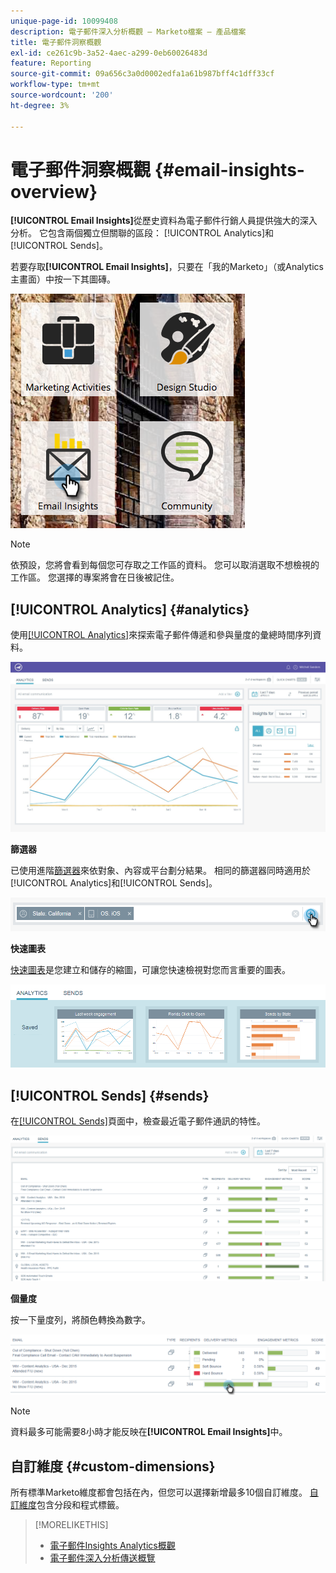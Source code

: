 ```yaml
---
unique-page-id: 10099408
description: 電子郵件深入分析概觀 — Marketo檔案 — 產品檔案
title: 電子郵件洞察概觀
exl-id: ce261c9b-3a52-4aec-a299-0eb60026483d
feature: Reporting
source-git-commit: 09a656c3a0d0002edfa1a61b987bff4c1dff33cf
workflow-type: tm+mt
source-wordcount: '200'
ht-degree: 3%

---
```


# 電子郵件洞察概觀 {#email-insights-overview}

**[!UICONTROL Email Insights]**&#x200B;從歷史資料為電子郵件行銷人員提供強大的深入分析。 它包含兩個獨立但關聯的區段： [!UICONTROL Analytics]和[!UICONTROL Sends]。

若要存取&#x200B;**[!UICONTROL Email Insights]**，只要在「我的Marketo」（或Analytics主畫面）中按一下其圖磚。

![](assets/icon.png)

>[!NOTE]
>
>依預設，您將會看到每個您可存取之工作區的資料。 您可以取消選取不想檢視的工作區。 您選擇的專案將會在日後被記住。

## [!UICONTROL Analytics] {#analytics}

使用[[!UICONTROL Analytics]](/help/marketo/product-docs/reporting/email-insights/email-insights-analytics-overview.md)來探索電子郵件傳遞和參與量度的彙總時間序列資料。

![](assets/emailanalytics.jpg)

**篩選器**

已使用進階[篩選器](/help/marketo/product-docs/reporting/email-insights/filtering-in-email-insights.md)來依對象、內容或平台劃分結果。 相同的篩選器同時適用於[!UICONTROL Analytics]和[!UICONTROL Sends]。

![](assets/filter.png)

**快速圖表**

[快速圖表](/help/marketo/product-docs/reporting/email-insights/email-insights-quick-charts.md)是您建立和儲存的縮圖，可讓您快速檢視對您而言重要的圖表。

![](assets/three.png)

## [!UICONTROL Sends] {#sends}

在[[!UICONTROL Sends]](/help/marketo/product-docs/reporting/email-insights/email-insights-sends-overview.md)頁面中，檢查最近電子郵件通訊的特性。

![](assets/two.png)

**個量度**

按一下量度列，將顏色轉換為數字。

![](assets/delivery-metrics.png)

>[!NOTE]
>
>資料最多可能需要8小時才能反映在&#x200B;**[!UICONTROL Email Insights]**&#x200B;中。

## 自訂維度 {#custom-dimensions}

所有標準Marketo維度都會包括在內，但您可以選擇新增最多10個自訂維度。 [自訂維度](/help/marketo/product-docs/reporting/email-insights/custom-dimensions-for-email-insights.md)包含分段和程式標籤。

>[!MORELIKETHIS]
>
>* [電子郵件Insights Analytics概觀](/help/marketo/product-docs/reporting/email-insights/email-insights-analytics-overview.md)
>* [電子郵件深入分析傳送概覽](/help/marketo/product-docs/reporting/email-insights/email-insights-sends-overview.md)
